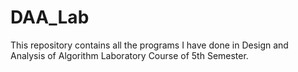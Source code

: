 # DAA_Lab
This repository contains all the programs I have done in Design and Analysis of Algorithm Laboratory Course of 5th Semester.
